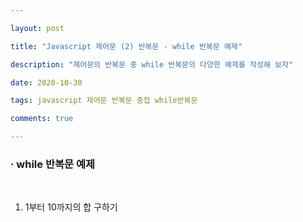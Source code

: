 ```yaml
---

layout: post

title: "Javascript 제어문 (2) 반복문 - while 반복문 예제"

description: "제어문의 반복문 중 while 반복문의 다양한 예제를 작성해 보자"

date: 2020-10-30

tags: javascript 제어문 반복문 중첩 while반복문

comments: true

---
```


### **· while 반복문 예제**

<br/>

1) 1부터 10까지의 합 구하기